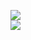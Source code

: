 [![](https://img.shields.io/badge/Made%20With-Github%20Spray-lightgrey.svg?style=for-the-badge&logo=github)](https://github.com/Annihil/github-spray#5924)  
[![](https://i.imgur.com/2DrTn0Z.gif)](https://github.com/Annihil/github-spray)